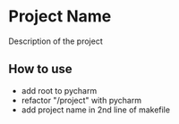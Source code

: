 # Project Name

Description of the project

## How to use
- add root to pycharm
- refactor "/project" with pycharm
- add project name in 2nd line of makefile

